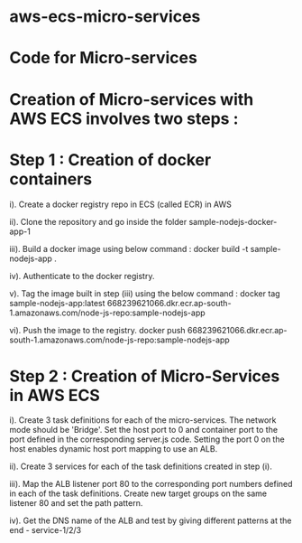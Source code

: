 # aws-ecs-micro-services
# Code for Micro-services

# Creation of Micro-services with AWS ECS involves two steps :

# Step 1 : Creation of docker containers

i). Create a docker registry repo in ECS (called ECR) in AWS

ii). Clone the repository and go inside the folder sample-nodejs-docker-app-1

iii). Build a docker image using below command :
   docker build -t sample-nodejs-app .
   
iv). Authenticate to the docker registry.

v). Tag the image built in step (iii) using the below command :
    docker tag sample-nodejs-app:latest 668239621066.dkr.ecr.ap-south-1.amazonaws.com/node-js-repo:sample-nodejs-app    

vi). Push the image to the registry.
    docker push 668239621066.dkr.ecr.ap-south-1.amazonaws.com/node-js-repo:sample-nodejs-app
    
	
# Step 2 : Creation of Micro-Services in AWS ECS

i). Create 3 task definitions for each of the micro-services. The network mode should be 'Bridge'. Set the host port to 0 and container port to the port defined in the corresponding server.js code. Setting the port 0 on the host enables dynamic host port mapping to use an ALB.

ii). Create 3 services for each of the task definitions created in step (i).

iii). Map the ALB listener port 80 to the corresponding port numbers defined in each of the task definitions. Create new target groups on the same listener 80 and set the path pattern.

iv). Get the DNS name of the ALB and test by giving different patterns at the end - service-1/2/3
